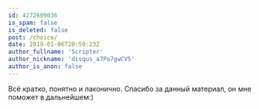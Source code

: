 ```yaml
---
id: 4272609036
is_spam: false
is_deleted: false
post: /choice/
date: 2019-01-06T20:59:23Z
author_fullname: 'Scripter'
author_nickname: 'disqus_a7Po7gwCV5'
author_is_anon: false
---
```


<p>Всё кратко, понятно и лаконично. Спасибо за данный материал, он мне поможет в дальнейшем:)</p>
